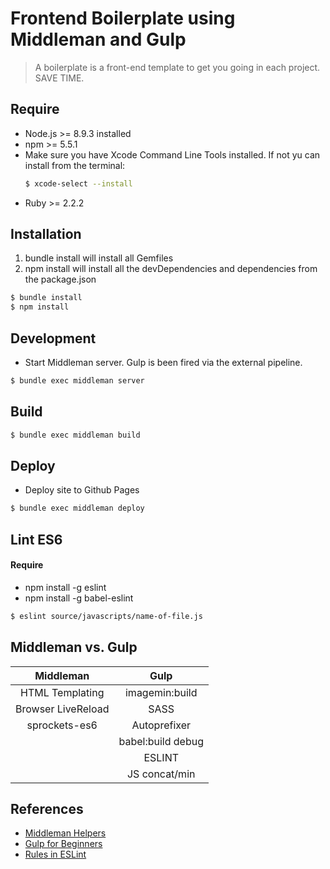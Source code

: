 # Frontend Boilerplate using Middleman and Gulp
> A boilerplate is a front-end template to get you going in each project. SAVE TIME.

## Require

- Node.js >= 8.9.3 installed
- npm >= 5.5.1
- Make sure you have Xcode Command Line Tools installed. If not yu can install from the terminal:
  ```bash
  $ xcode-select --install
  ```
- Ruby >= 2.2.2

## Installation

1. bundle install will install all Gemfiles
2. npm install will install all the devDependencies and dependencies from the package.json

```bash
$ bundle install
$ npm install
```

## Development

* Start Middleman server. Gulp is been fired via the external pipeline.

```bash
$ bundle exec middleman server
```


## Build

```bash
$ bundle exec middleman build
```

## Deploy

* Deploy site to Github Pages

```bash
$ bundle exec middleman deploy
```

## Lint ES6

#### Require
- npm install -g eslint
- npm install -g babel-eslint

```bash
$ eslint source/javascripts/name-of-file.js
```

## Middleman vs. Gulp

| Middleman            | Gulp                 |
|:--------------------:|:--------------------:|
| HTML Templating      | imagemin:build       |
| Browser LiveReload   | SASS                 |
| sprockets-es6        | Autoprefixer         |
|                      | babel:build debug    |
|                      | ESLINT               |
|                      | JS concat/min        |


## References

- [Middleman Helpers](https://middlemanapp.com/basics/helper-methods/#lorem-ipsum-placehold-it-helpers)
- [Gulp for Beginners](https://css-tricks.com/gulp-for-beginners/)
- [Rules in ESLint](https://eslint.org/docs/rules/)


